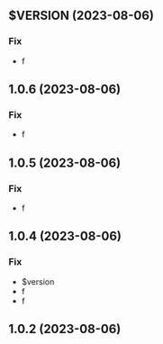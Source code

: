 ## $VERSION (2023-08-06)

### Fix

- f

## 1.0.6 (2023-08-06)

### Fix

- f

## 1.0.5 (2023-08-06)

### Fix

- f

## 1.0.4 (2023-08-06)

### Fix

- $version
- f
- f

## 1.0.2 (2023-08-06)
